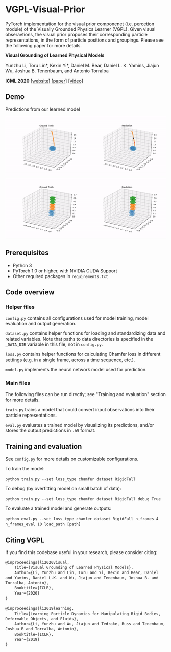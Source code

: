 # VGPL-Visual-Prior

PyTorch implementation for the visual prior componenet (i.e. percetion module) of the Visually Grounded Physics Learner (VGPL).
Given visual obseravtions, the visual prior proposes their corresponding particle representations, in the form of particle positions and groupings. Please see the following paper for more details.

**Visual Grounding of Learned Physical Models**

Yunzhu Li, Toru Lin*, Kexin Yi*, Daniel M. Bear, Daniel L. K. Yamins, Jiajun Wu, Joshua B. Tenenbaum, and Antonio Torralba

**ICML 2020**
[[website]](http://visual-physics-grounding.csail.mit.edu/) [[paper]](https://arxiv.org/abs/2004.13664) [[video]](https://www.youtube.com/watch?v=P_LrG0lzc-0&feature=youtu.be)

## Demo

Predictions from our learned model

![](imgs/MassRope.gif)  ![](imgs/RigidFall.gif)


## Prerequisites

- Python 3
- PyTorch 1.0 or higher, with NVIDIA CUDA Support
- Other required packages in `requirements.txt`

## Code overview

### Helper files

`config.py` contains all configurations used for model training, model evaluation and output generation.

`dataset.py` contains helper functions for loading and standardizing data and related variables. Note that paths to data directories is specified in the `_DATA_DIR` variable in this file, not in `config.py`.

`loss.py` contains helper functions for calculating Chamfer loss in different settings (e.g. in a single frame, across a time sequence, etc.).

`model.py` implements the neural network model used for prediction.

### Main files

The following files can be run directly; see "Training and evaluation" section for more details.

`train.py` trains a model that could convert input observations into their particle representations.

`eval.py` evaluates a trained model by visualizing its predictions, and/or stores the output predictions in `.h5` format.

## Training and evaluation

<!-- Download the training data from the following links, and put them in the `data` folder.

[[MassRope]](https://www.dropbox.com/s/mqc87hwo9sdubnu/data_MassRope.zip?dl=0) [[RigidFall]](https://www.dropbox.com/s/hra0okrkg99h0bb/data_RigidFall.zip?dl=0) -->

See `config.py` for more details on customizable configurations.

To train the model:

`python train.py --set loss_type chamfer dataset RigidFall`

To debug (by overfitting model on small batch of data):

`python train.py --set loss_type chamfer dataset RigidFall debug True`

To evaluate a trained model and generate outputs:

`python eval.py --set loss_type chamfer dataset RigidFall n_frames 4 n_frames_eval 10 load_path [path]`


## Citing VGPL

If you find this codebase useful in your research, please consider citing:

    @inproceedings{li2020visual,
        Title={Visual Grounding of Learned Physical Models},
        Author={Li, Yunzhu and Lin, Toru and Yi, Kexin and Bear, Daniel and Yamins, Daniel L.K. and Wu, Jiajun and Tenenbaum, Joshua B. and Torralba, Antonio},
        Booktitle={ICLR},
        Year={2020}
    }

    @inproceedings{li2019learning,
        Title={Learning Particle Dynamics for Manipulating Rigid Bodies, Deformable Objects, and Fluids},
        Author={Li, Yunzhu and Wu, Jiajun and Tedrake, Russ and Tenenbaum, Joshua B and Torralba, Antonio},
        Booktitle={ICLR},
        Year={2019}
    }
